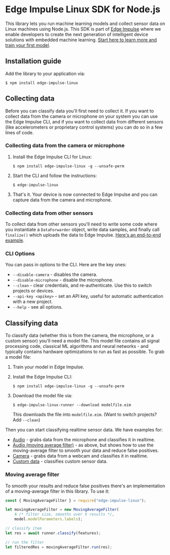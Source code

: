# Edge Impulse Linux SDK for Node.js

This library lets you run machine learning models and collect sensor data on Linux machines using Node.js. This SDK is part of [Edge Impulse](https://www.edgeimpulse.com) where we enable developers to create the next generation of intelligent device solutions with embedded machine learning. [Start here to learn more and train your first model](https://docs.edgeimpulse.com).

## Installation guide

Add the library to your application via:

```
$ npm install edge-impulse-linux
```

## Collecting data

Before you can classify data you'll first need to collect it. If you want to collect data from the camera or microphone on your system you can use the Edge Impulse CLI, and if you want to collect data from different sensors (like accelerometers or proprietary control systems) you can do so in a few lines of code.

### Collecting data from the camera or microphone

1. Install the Edge Impulse CLI for Linux:

    ```
    $ npm install edge-impulse-linux -g --unsafe-perm
    ```

1. Start the CLI and follow the instructions:

    ```
    $ edge-impulse-linux
    ```

1. That's it. Your device is now connected to Edge Impulse and you can capture data from the camera and microphone.

### Collecting data from other sensors

To collect data from other sensors you'll need to write some code where you instantiate a `DataForwarder` object, write data samples, and finally call `finalize()` which uploads the data to Edge Impulse. [Here's an end-to-end example](https://github.com/edgeimpulse/edge-impulse-linux-cli/blob/master/examples/collect-custom.ts).

### CLI Options

You can pass in options to the CLI. Here are the key ones:

* `--disable-camera` - disables the camera.
* `--disable-microphone` - disable the microphone.
* `--clean` - clear credentials, and re-authenticate. Use this to switch projects or devices.
* `--api-key <apikey>` - set an API key, useful for automatic authentication with a new project.
* `--help` - see all options.

## Classifying data

To classify data (whether this is from the camera, the microphone, or a custom sensor) you'll need a model file. This model file contains all signal processing code, classical ML algorithms and neural networks - and typically contains hardware optimizations to run as fast as possible. To grab a model file:

1. Train your model in Edge Impulse.
1. Install the Edge Impulse CLI:

    ```
    $ npm install edge-impulse-linux -g --unsafe-perm
    ```

1. Download the model file via:

    ```
    $ edge-impulse-linux-runner --download modelfile.eim
    ```

    This downloads the file into `modelfile.eim`. (Want to switch projects? Add `--clean`)

Then you can start classifying realtime sensor data. We have examples for:

* [Audio](https://github.com/edgeimpulse/edge-impulse-linux-cli/blob/master/examples/js/classify-audio.js) - grabs data from the microphone and classifies it in realtime.
* [Audio (moving average filter)](https://github.com/edgeimpulse/edge-impulse-linux-cli/blob/master/examples/js/classify-audio-maf.js) - as above, but shows how to use the moving-average filter to smooth your data and reduce false positives.
* [Camera](https://github.com/edgeimpulse/edge-impulse-linux-cli/blob/master/examples/js/classify-camera.js) - grabs data from a webcam and classifies it in realtime.
* [Custom data](https://github.com/edgeimpulse/edge-impulse-linux-cli/blob/master/examples/js/classify-custom.js) - classifies custom sensor data.

### Moving average filter

To smooth your results and reduce false positives there's an implementation of a moving-average filter in this library. To use it:

```js
const { MovingAverageFilter } = require("edge-impulse-linux");

let movingAverageFilter = new MovingAverageFilter(
    4 /* filter size, smooths over X results */,
    model.modelParameters.labels);

// classify item
let res = await runner.classify(features);

// run the filter
let filteredRes = movingAverageFilter.run(res);
```
